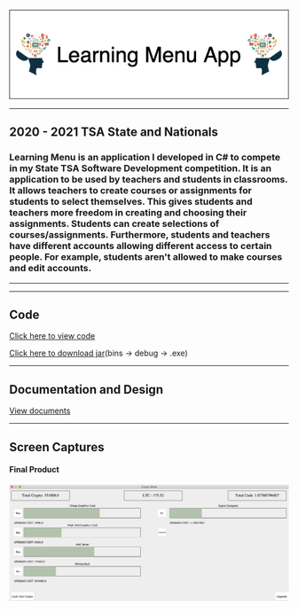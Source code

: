 
![Logo](CONTENTS/LearningMenu.png)
___

## 2020 - 2021 TSA State and Nationals
### Learning Menu is an application I developed in C# to compete in my State TSA Software Development competition. It is an application to be used by teachers and students in classrooms. It allows teachers to create courses or assignments for students to select themselves. This gives students and teachers more freedom in creating and choosing their assignments. Students can create selections of courses/assignments. Furthermore, students and teachers have different accounts allowing different access to certain people. For example, students aren't allowed to make courses and edit accounts.  

___
___

## Code

[Click here to view code](https://github.com/ethanbowles03/2020CP2Project/blob/main/LearningMenu/src/code)

[Click here to download jar](https://github.com/ethanbowles03/2020-2021Prg2Port/blob/main/LearningMenu/src/MenuProgramEB.zip?raw=true)(bins -> debug -> .exe)

___

## Documentation and Design

<a href="https://github.com/ethanbowles03/2020-2021Prg2Port/blob/main/LearningMenu/CONTENTS/SchoolCoursePortfolioTSADocument.pdf?raw=true" target="_blank">View documents</a>

___

## Screen Captures

#### Final Product

![img](CONTENTS/CryptoMinerSC.png)



